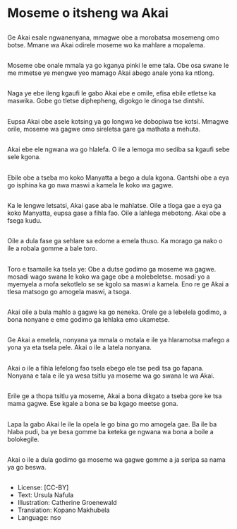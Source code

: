 # Moseme o itsheng wa Akai

##
Ge Akai esale ngwanenyana,
mmagwe obe a morobatsa
mosemeng omo botse. Mmane wa
Akai odirele moseme wo ka mahlare
a mopalema.

##
Moseme obe onale mmala ya go
kganya pinki le eme tala.
Obe osa swane le me mmetse ye
mengwe yeo mamago Akai abego
anale yona ka ntlong.

##
Naga ye ebe ileng kgaufi le gabo
Akai ebe e omile, efisa ebile etletse
ka maswika.
Gobe go tletse diphepheng, digokgo
le dinoga tse dintshi.

##
Eupsa Akai obe asele kotsing ya go
longwa ke dobopiwa tse kotsi.
Mmagwe orile, moseme wa gagwe
omo sireletsa gare ga mathata a
mehuta.

##
Akai ebe ele ngwana wa go hlalefa.
O ile a lemoga mo sediba sa kgaufi
sebe sele kgona.

##
Ebile obe a tseba mo koko Manyatta
a bego a dula kgona.
Gantshi obe a eya go isphina ka go
nwa maswi a kamela le koko wa
gagwe.

##
Ka le lengwe letsatsi, Akai gase aba
le mahlatse.
Oile a tloga gae a eya ga koko
Manyatta, eupsa gase a fihla fao.
Oile a lahlega mebotong. Akai obe a
fsega kudu.

##
Oile a dula fase ga sehlare sa
edome a emela thuso.
Ka morago ga nako o ile a robala
gomme a bale toro.

##
Toro e tsamaile ka tsela ye:
Obe a dutse godimo ga moseme wa
gagwe.
mosadi wago swana le koko wa
gage obe a molebeletse. mosadi yo
a myemyela a mofa sekotlelo se se
kgolo sa maswi a kamela.
Eno re ge Akai a tlesa matsogo go
amogela maswi, a tsoga.

##
Akai oile a bula mahlo a gagwe ka
go neneka.
Orele ge a lebelela godimo, a bona
nonyane e eme godimo ga lehlaka
emo ukametse.

##
Ge Akai a emelela, nonyana ya
mmala o motala e ile ya hlaramotsa
mafego a yona ya eta tsela pele.
Akai o ile a latela nonyana.

##
Akai o ile a fihla lefelong fao tsela
ebego ele tse pedi tsa go fapana.
Nonyana e tala e ile ya wesa tsitlu
ya moseme wa go swana le wa
Akai.

##
Erile ge a thopa tsitlu ya moseme,
Akai a bona dikgato a tseba gore ke
tsa mama gagwe.
Ese kgale a bona se ba kgago
meetse gona.

##
Lapa la gabo Akai le ile la opela le
go bina go mo amogela gae.
Ba ile ba hlaba pudi, ba ye besa
gomme ba keteka ge ngwana wa
bona a boile a bolokegile.

##
Akai o ile a dula godimo ga moseme
wa gagwe gomme a ja seripa sa
nama ya go beswa.

##
* License: [CC-BY]
* Text: Ursula Nafula
* Illustration: Catherine Groenewald
* Translation: Kopano Makhubela
* Language: nso
